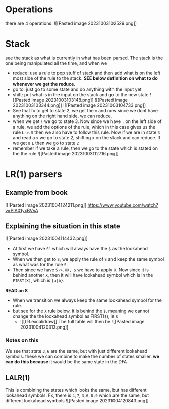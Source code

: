 # Operations
there are 4 operations:
![[Pasted image 20231003102529.png]]
# Stack
see the stack as what is currently in what has been parsed. The stack is the one being manipulated all the time, and when we
- reduce: use a rule to pop stuff of stack and then add what is on the left most side of the rule to the stack. **SEE below definition on what to do whenever we get the reduce.**
- go to: just go to some state and do anything with the input yet
- shift: put what is in the input on the stack and go to the new state
![[Pasted image 20231003103148.png]]
![[Pasted image 20231003103344.png]]
![[Pasted image 20231003104733.png]]
- See that fx to get to state 2, we get the `x` and now since we dont have anything on the right hand side, we can reduce. 
- when we get `(` we go to state 3. Now since we have `.` on the left side of a rule, we add the options of the rule, which in this case gives us the rule `L->.S` then we also have to follow this rule. Now if we are in state `3` and read a `x` we go to state 2, shifting x on the stack and can reduce. If we get a `L` then we go to state `2`
- remember if we take a rule, then we go to the state which is stated on the the rule
![[Pasted image 20231003112716.png]]
# LR(1) parsers
## Example from book
![[Pasted image 20231004124211.png]]
https://www.youtube.com/watch?v=PlA01yxBVvA
## Explaining the situation in this state
![[Pasted image 20231004114432.png]]
- At first we have `S'` which will always have the `$` as the lookahead symbol. 
- When we then get to `S`, we apply the rule of `S` and keep the same symbol as what was for the rule `S`.
- Then since we have `S->.XX, $` we have to apply `X`. Now since it is behind another `X`, then it will have lookahead symbol which is in the `FIRST(X)`, which is `{a|b}`.

**READ an S**
- When we transition we always keep the same lookahead symbol for the rule.
- but see for the `X` rule below, it is behind the `$`, meaning we cannot change the the lookahead symbol as FIRST(`$`), is `$`
	- ![[LR.excalidraw]]
The full table will then be
![[Pasted image 20231004120313.png]]
### Notes on this
We see that state `3,6` are the same, but with just different lookahead symbols. these we can combine to make the number of states smaller.
**we can do this because** it would be the same state in the DFA
## LALR(1)
This is combining the states which looks the same, but has different lookahead symbols. Fx, there is `4,7`, `3,6`, `8,9` which are the same, but different lookahead symbols
![[Pasted image 20231004120843.png]]





